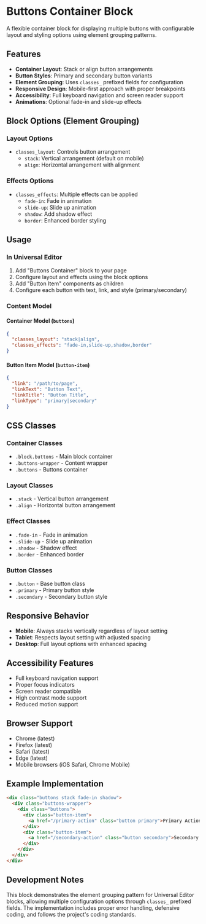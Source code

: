 # Buttons Container Block

A flexible container block for displaying multiple buttons with configurable layout and styling options using element grouping patterns.

## Features

- **Container Layout**: Stack or align button arrangements
- **Button Styles**: Primary and secondary button variants
- **Element Grouping**: Uses `classes_` prefixed fields for configuration
- **Responsive Design**: Mobile-first approach with proper breakpoints
- **Accessibility**: Full keyboard navigation and screen reader support
- **Animations**: Optional fade-in and slide-up effects

## Block Options (Element Grouping)

### Layout Options
- `classes_layout`: Controls button arrangement
  - `stack`: Vertical arrangement (default on mobile)
  - `align`: Horizontal arrangement with alignment

### Effects Options
- `classes_effects`: Multiple effects can be applied
  - `fade-in`: Fade in animation
  - `slide-up`: Slide up animation
  - `shadow`: Add shadow effect
  - `border`: Enhanced border styling

## Usage

### In Universal Editor
1. Add "Buttons Container" block to your page
2. Configure layout and effects using the block options
3. Add "Button Item" components as children
4. Configure each button with text, link, and style (primary/secondary)

### Content Model

#### Container Model (`buttons`)
```json
{
  "classes_layout": "stack|align",
  "classes_effects": "fade-in,slide-up,shadow,border"
}
```

#### Button Item Model (`button-item`)
```json
{
  "link": "/path/to/page",
  "linkText": "Button Text",
  "linkTitle": "Button Title",
  "linkType": "primary|secondary"
}
```

## CSS Classes

### Container Classes
- `.block.buttons` - Main block container
- `.buttons-wrapper` - Content wrapper
- `.buttons` - Buttons container

### Layout Classes
- `.stack` - Vertical button arrangement
- `.align` - Horizontal button arrangement

### Effect Classes
- `.fade-in` - Fade in animation
- `.slide-up` - Slide up animation
- `.shadow` - Shadow effect
- `.border` - Enhanced border

### Button Classes
- `.button` - Base button class
- `.primary` - Primary button style
- `.secondary` - Secondary button style

## Responsive Behavior

- **Mobile**: Always stacks vertically regardless of layout setting
- **Tablet**: Respects layout setting with adjusted spacing
- **Desktop**: Full layout options with enhanced spacing

## Accessibility Features

- Full keyboard navigation support
- Proper focus indicators
- Screen reader compatible
- High contrast mode support
- Reduced motion support

## Browser Support

- Chrome (latest)
- Firefox (latest)
- Safari (latest)
- Edge (latest)
- Mobile browsers (iOS Safari, Chrome Mobile)

## Example Implementation

```html
<div class="buttons stack fade-in shadow">
  <div class="buttons-wrapper">
    <div class="buttons">
      <div class="button-item">
        <a href="/primary-action" class="button primary">Primary Action</a>
      </div>
      <div class="button-item">
        <a href="/secondary-action" class="button secondary">Secondary Action</a>
      </div>
    </div>
  </div>
</div>
```

## Development Notes

This block demonstrates the element grouping pattern for Universal Editor blocks, allowing multiple configuration options through `classes_` prefixed fields. The implementation includes proper error handling, defensive coding, and follows the project's coding standards.

